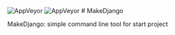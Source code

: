 <img alt="AppVeyor" src="https://badgen.net/badge/build/on%20development/green">
<img alt="AppVeyor" src="https://badgen.net/github/forks/micromatch/micromatch">
# MakeDjango
 
MakeDjango: simple command line tool for start project
